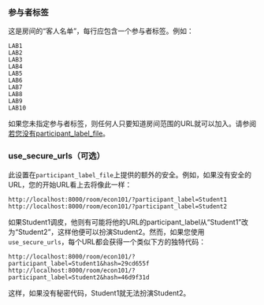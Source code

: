 ### 参与者标签

这是房间的“客人名单”，每行应包含一个参与者标签。例如：

```text
LAB1
LAB2
LAB3
LAB4
LAB5
LAB6
LAB7
LAB8
LAB9
LAB10
```

如果您未指定参与者标签，则任何人只要知道房间范围的URL就可以加入。请参阅[若您没有participant_label_file]()。

### use_secure_urls（可选）

此设置在`participant_label_file`上提供的额外的安全。例如，如果没有安全的URL，您的开始URL看上去将像此一样：

```text
http://localhost:8000/room/econ101/?participant_label=Student1
http://localhost:8000/room/econ101/?participant_label=Student2
```

如果Student1调皮，他则有可能将他的URL的participant_label从“Student1”改为“Student2”，这样他便可以扮演Student2。然而，如果您使用`use_secure_urls`，每个URL都会获得一个类似下方的独特代码：

```text
http://localhost:8000/room/econ101/?participant_label=Student1&hash=29cd655f
http://localhost:8000/room/econ101/?participant_label=Student2&hash=46d9f31d
```

这样，如果没有秘密代码，Student1就无法扮演Student2。